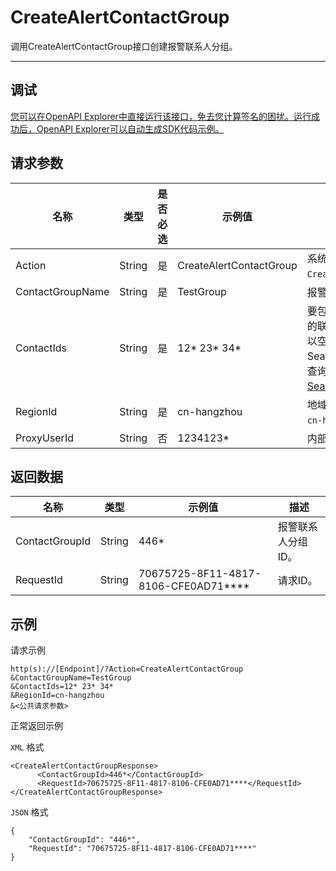 # CreateAlertContactGroup

调用CreateAlertContactGroup接口创建报警联系人分组。

************

## 调试

[您可以在OpenAPI Explorer中直接运行该接口，免去您计算签名的困扰。运行成功后，OpenAPI Explorer可以自动生成SDK代码示例。](https://api.aliyun.com/#product=ARMS&api=CreateAlertContactGroup&type=RPC&version=2019-08-08)

## 请求参数

|名称|类型|是否必选|示例值|描述|
|--|--|----|---|--|
|Action|String|是|CreateAlertContactGroup|系统规定参数，取值为`CreateAlertContactGroup`。 |
|ContactGroupName|String|是|TestGroup|报警联系人分组名称。 |
|ContactIds|String|是|12\* 23\* 34\*|要包含在报警联系人分组内的联系人ID。多个联系人ID以空格分隔。可调用SearchAlertContact接口来查询联系人ID，详情请参见[SearchAlertContact](~~130703~~)。 |
|RegionId|String|是|cn-hangzhou|地域ID。默认情况下请填写`cn-hangzhou`。 |
|ProxyUserId|String|否|1234123\*|内部参数。 |

## 返回数据

|名称|类型|示例值|描述|
|--|--|---|--|
|ContactGroupId|String|446\*|报警联系人分组ID。 |
|RequestId|String|70675725-8F11-4817-8106-CFE0AD71\*\*\*\*|请求ID。 |

## 示例

请求示例

```
http(s)://[Endpoint]/?Action=CreateAlertContactGroup
&ContactGroupName=TestGroup
&ContactIds=12* 23* 34*
&RegionId=cn-hangzhou
&<公共请求参数>
```

正常返回示例

`XML` 格式

```
<CreateAlertContactGroupResponse>
	  <ContactGroupId>446*</ContactGroupId>
	  <RequestId>70675725-8F11-4817-8106-CFE0AD71****</RequestId>
</CreateAlertContactGroupResponse>
```

`JSON` 格式

```
{
    "ContactGroupId": "446*",
    "RequestId": "70675725-8F11-4817-8106-CFE0AD71****"
}
```

